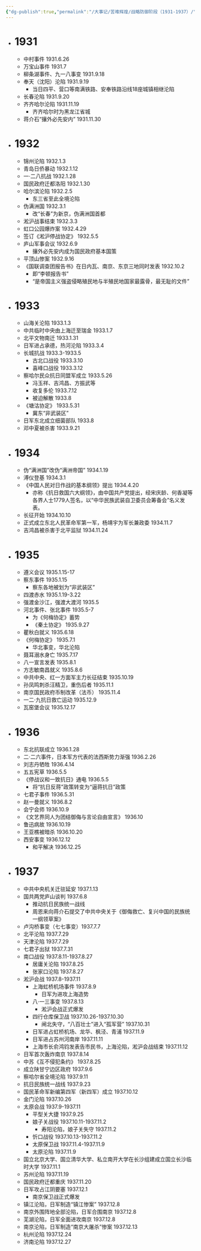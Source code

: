 ```yaml
---
{"dg-publish":true,"permalink":"/大事记/苦难辉煌/战略防御阶段（1931-1937）/","tags":["Memory🙊"],"noteIcon":"1","created":"2023-07-14T17:23:35.601+08:00","updated":"2023-05-07T18:23:21.518+08:00"}
---
```


- # 1931  
    -   中村事件 1931.6.26  
    -   万宝山事件 1931.7  
    -   柳条湖事件、九一八事变 1931.9.18  
    -   奉天（沈阳）沦陷 1931.9.19  
        -   当日四平、营口等南满铁路、安奉铁路沿线18座城镇相继沦陷  
    -   长春沦陷 1931.9.20  
    -   齐齐哈尔沦陷 1931.11.19  
        -   齐齐哈尔时为黑龙江省城  
    -   蒋介石“攘外必先安内” 1931.11.30  
- # 1932  
    -   锦州沦陷 1932.1.3  
    -   青岛日侨暴动 1932.1.12  
    -   一·二八抗战 1932.1.28
    -   国民政府迁都洛阳 1932.1.30  
    -   哈尔滨沦陷 1932.2.5  
        -   东三省至此全境沦陷  
    -   伪满洲国 1932.3.1  
        -   改“长春”为新京，伪满洲国首都  
    -   淞沪战事结束 1932.3.3  
    -   虹口公园爆炸案 1932.4.29  
    -   签订《淞沪停战协定》 1932.5.5  
    -   庐山军事会议 1932.6.9  
        -   攘外必先安内成为国民政府基本国策  
    -   平顶山惨案 1932.9.16  
    -   《国联调查团报告书》在日内瓦、南京、东京三地同时发表 1932.10.2  
        -   即“李顿报告书”  
        -   “是帝国主义强盗侵略殖民地与半殖民地国家最露骨，最无耻的文件”  
- # 1933  
    -   山海关沦陷 1933.1.3  
    -   中共临时中央由上海迁至瑞金 1933.1.7  
    -   北平文物南迁 1933.1.31  
    -   日军进占承德，热河沦陷 1933.3.4  
    -   长城抗战 1933.3-1933.5  
        -   古北口战役 1933.3.10  
        -   喜峰口战役 1933.3.12  
    -   察哈尔民众抗日同盟军成立 1933.5.26  
        -   冯玉祥、吉鸿昌、方振武等  
        -   收复多伦 1933.7.12  
        -   被迫解散 1933.8  
    -   《塘沽协定》 1933.5.31  
        -   冀东“非武装区”  
    -   日军东北成立细菌部队 1933.8  
    -   邓中夏被杀害 1933.9.21  
- # 1934  
    -   伪“满洲国”改伪“满洲帝国” 1934.1.19  
    -   溥仪登基 1934.3.1  
    -   《中国人民对日作战的基本纲领》提出 1934.4.20  
        -   亦称《抗日救国六大纲领》，由中国共产党提出，经宋庆龄、何香凝等各界人士1779人签名，以“中华民族武装自卫委员会筹备会”名义发表。  
    -   长征开始 1934.10.10  
    -   正式成立东北人民革命军第一军，杨靖宇为军长兼政委 1934.11.7  
    -   吉鸿昌被杀害于北平监狱 1934.11.24  
- # 1935  
    -   遵义会议 1935.1.15-17  
    -   察东事件 1935.1.15  
        -   察东各地被划为“非武装区”  
    -   四渡赤水 1935.1.19-3.22  
    -   强渡金沙江，强渡大渡河 1935.5  
    -   河北事件、张北事件 1935.5-7  
        -   为《何梅协定》蓄势  
        -   《秦土协定》 1935.9.27  
    -   瞿秋白就义 1935.6.18  
    -   《何梅协定》 1935.7.1  
        -   华北事变，华北沦陷  
    -   聂耳溺水身亡 1935.7.17  
    -   八一宣言发表 1935.8.1  
    -   方志敏南昌就义 1935.8.6  
    -   中共中央、红一方面军主力长征结束 1935.10.19  
    -   孙凤鸣刺杀汪精卫，重伤后者 1935.11.1  
    -   南京国民政府币制改革（法币） 1935.11.4  
    -   一二·九抗日救亡运动 1935.12.9  
    -   瓦窑堡会议 1935.12.17  
- # 1936  
    -   东北抗联成立 1936.1.28  
    -   二·二六事件，日本军方代表的法西斯势力渐强 1936.2.26  
    -   刘志丹牺牲 1936.4.14  
    -   五五宪草 1936.5.5  
    -   《停战议和一致抗日》通电 1936.5.5  
        -   将“抗日反蒋”政策转变为“逼蒋抗日”政策  
    -   七君子事件 1936.5.31  
    -   赵一曼就义 1936.8.2  
    -   会宁会师 1936.10.9  
    -   《文艺界同人为团结御侮与言论自由宣言》 1936.10  
    -   鲁迅病故 1936.10.19  
    -   王亚樵被暗杀 1936.10.20  
    -   西安事变 1936.12.12  
        -   和平解决 1936.12.25  
- # 1937  
    -   中共中央机关迁驻延安 1937.1.13  
    -   国共两党庐山谈判 1937.6.8  
        -   推动抗日民族统一战线  
        -   周恩来向蒋介石提交了中共中央关于《御侮救亡、复兴中国的民族统一纲领草案》  
    -   卢沟桥事变（七七事变）1937.7.7  
    -   北平沦陷 1937.7.29  
    -   天津沦陷 1937.7.29  
    -   七君子出狱 1937.7.31  
    -   南口战役 1937.8.11-1937.8.27  
        -   居庸关沦陷 1937.8.25  
        -   张家口沦陷 1937.8.27  
    -   淞沪会战 1937.8-1937.11  
        -   上海虹桥机场事件 1937.8.9  
            -   日军为进攻上海造势  
        -   八·一三事变 1937.8.13  
            -   淞沪会战正式爆发  
        -   四行仓库保卫战 1937.10.26-1937.10.30  
            -   闸北失守，“八百壮士”进入“孤军营” 1937.10.31  
        -   日军进占虹桥机场、龙华、枫泾、青浦 1937.11.9  
        -   日军进占苏州河南岸 1937.11.11  
        -   上海市长俞鸿钧发表告市民书，上海沦陷，淞沪会战结束 1937.11.12  
    -   日军首次轰炸南京 1937.8.14  
    -   中苏《互不侵犯条约》 1937.8.25  
    -   成立陕甘宁边区政府 1937.9.6  
    -   察哈尔省全境沦陷 1937.9.11  
    -   抗日民族统一战线 1937.9.23  
    -   国民革命军新编第四军（新四军）成立 1937.10.12  
    -   金门沦陷 1937.10.26  
    -   太原会战 1937.9-1937.11  
        -   平型关大捷 1937.9.25  
        -   娘子关战役 1937.10.11-1937.11.2  
            -   寿阳沦陷，娘子关失守 1937.11.2  
        -   忻口战役 1937.10.13-1937.11.2  
        -   太原保卫战 1937.11.4-1937.11.9  
        -   太原沦陷 1937.11.9  
    -   国立北京大学、国立清华大学、私立南开大学在长沙组建成立国立长沙临时大学 1937.11.1  
    -   苏州沦陷 1937.11.19  
    -   国民政府迁都重庆 1937.11.20  
    -   日军攻占江阴要塞 1937.12.1  
        -   南京保卫战正式爆发  
    -   镇江沦陷，日军制造“镇江惨案” 1937.12.8  
    -   南京外围阵地全部沦陷，日军合围南京 1937.12.8  
    -   芜湖沦陷，日军全面进攻南京 1937.12.8  
    -   南京沦陷，日军制造“南京大屠杀”惨案 1937.12.13  
    -   杭州沦陷 1937.12.24  
    -   济南沦陷 1937.12.27